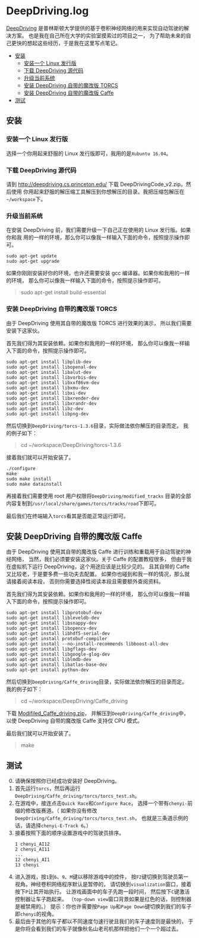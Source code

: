 ﻿# DeepDriving.log

[DeepDriving](http://deepdriving.cs.princeton.edu/)
是普林斯顿大学提供的基于卷积神经网络的用来实现自动驾驶的解决方案。
也是我在自己所在大学的实验室摸索过的项目之一，
为了帮助未来的自己更快的想起这些经历，于是我在这里写点笔记。

- [安装](#安装)
  - [安装一个 Linux 发行版](#安装一个-Linux-发行版)
  - [下载 DeepDriving 源代码](#下载-DeepDriving-源代码)
  - [升级当前系统](#升级当前系统)
  - [安装 DeepDriving 自带的魔改版 TORCS](#安装-DeepDriving-自带的魔改版-TORCS)
  - [安装 DeepDriving 自带的魔改版 Caffe](#安装-DeepDriving-自带的魔改版-Caffe)
- [测试](#测试)

## 安装

### 安装一个 Linux 发行版
选择一个你用起来舒服的 Linux 发行版即可，我用的是`Xubuntu 16.04`。

### 下载 DeepDriving 源代码
请到 http://deepdriving.cs.princeton.edu/ 下载 DeepDrivingCode_v2.zip。然后使用
你用起来舒服的解压缩工具解压到你想解压的目录。我把压缩包解压在`~/workspace`下。

### 升级当前系统
在安装 DeepDriving 前，我们需要升级一下自己正在使用的 Linux 发行版。如果你和我
用的一样的环境，那么你可以像我一样输入下面的命令，按照提示操作即可。
```
sudo apt-get update
sudo apt-get upgrade
```
如果你刚刚安装好你的环境，也许还需要安装 gcc 编译器。如果你和我用的一样的环境，
那么你可以像我一样输入下面的命令，按照提示操作即可。
> sudo apt-get install build-essential

### 安装 DeepDriving 自带的魔改版 TORCS
由于 DeepDriving 使用其自带的魔改版 TORCS 进行效果的演示，
所以我们需要安装下这家伙。

首先我们得为其安装依赖。如果你和我用的一样的环境，
那么你可以像我一样输入下面的命令，按照提示操作即可。
```
sudo apt-get install libplib-dev
sudo apt-get install libopenal-dev
sudo apt-get install libalut-dev
sudo apt-get install libvorbis-dev
sudo apt-get install libxxf86vm-dev
sudo apt-get install libxmu-dev
sudo apt-get install libxi-dev
sudo apt-get install libxrender-dev
sudo apt-get install libxrandr-dev
sudo apt-get install libz-dev
sudo apt-get install libpng-dev
```

然后切换到`DeepDriving/torcs-1.3.6`目录，实际做法依你解压的目录而定。
我的例子如下：
> cd ~/workspace/DeepDriving/torcs-1.3.6

接着我们就可以开始安装了。
```
./configure
make
sudo make install
sudo make datainstall
```

再接着我们需要使用 root 用户权限将`DeepDriving/modified_tracks`
目录的全部内容复制到`/usr/local/share/games/torcs/tracks/road`下即可。

最后我们在终端输入`torcs`看其是否能正常运行即可。

## 安装 DeepDriving 自带的魔改版 Caffe
由于 DeepDriving 使用其自带的魔改版 Caffe 进行训练和重载用于自动驾驶的神经网络，
当然，我们必须要安装这家伙。关于 Caffe 的配置教程很多，
但由于我在虚拟机下运行 DeepDriving，这个用途应该是比较少见的。
且其自带的 Caffe 又比较老，于是要多费一些功夫去配置。
如果你也碰到和我一样的情况，那么就请接着阅读本段，
否则你需要选择性阅读本段且需要额外查阅资料。

首先我们得为其安装依赖。如果你和我用的一样的环境，
那么你可以像我一样输入下面的命令，按照提示操作即可。
```
sudo apt-get install libprotobuf-dev
sudo apt-get install libleveldb-dev
sudo apt-get install libsnappy-dev
sudo apt-get install libopencv-dev
sudo apt-get install libhdf5-serial-dev
sudo apt-get install protobuf-compiler
sudo apt-get install --no-install-recommends libboost-all-dev
sudo apt-get install libgflags-dev
sudo apt-get install libgoogle-glog-dev
sudo apt-get install liblmdb-dev
sudo apt-get install libatlas-base-dev
sudo apt-get install python-dev
```

然后切换到`DeepDriving/Caffe_driving`目录，实际做法依你解压的目录而定。
我的例子如下：
> cd ~/workspace/DeepDriving/Caffe_driving

下载 [Modifiled_Caffe_driving.zip](Modifiled_Caffe_driving.zip)，
并解压到`DeepDriving/Caffe_driving`中，
以使 DeepDriving 自带的魔改版 Caffe 支持仅 CPU 模式。

最后我们就可以开始安装了。
> make

## 测试
0. 请确保按照你已经成功安装好 DeepDriving。
1. 首先运行`torcs`，然后再运行`DeepDriving/Caffe_driving/torcs/torcs_test.sh`。
2. 在游戏中，接连点击`Quick Race`和`Configure Race`，
   选择一个带有`chenyi-`前缀的修改版赛道。（
   如果你没有修改`DeepDriving/Caffe_driving/torcs/torcs_test.sh`，
   也就是三条道示例的话，请选择`chenyi-E-Track 6`。）
3. 接着按照下面的顺序设置游戏中的驾驶员排序。
   ```
   1 chenyi_AI12
   2 chenyi_AI11
   ...
   12 chenyi_AI1
   13 chenyi
   ```
4. 进入游戏，按`1`到`6`、`9`、`M`键以移除游戏中的控件，
   按`F2`键切换到驾驶员第一视角。神经卷积网络程序默认是暂停的，
   请切换到`visualization`窗口，接着按下`P`让其开始执行。
   让游戏画面中的车子先跑一段时间，
   然后按下`C`键激活控制器让车子跑起来。
   （`top-down view`窗口背景如果是红色的话，则控制器是被禁用的。）
   提示：你也许需要按`Page Up`和`Page Down`键切换到我们的车子即`chenyi`的视角。
5. 最后由于其他的车子都以不同速度匀速行驶且我们的车子速度则是最快的，
   于是你将会看到我们的车子就像秋名山老司机那样把他们一个一个超过去。
